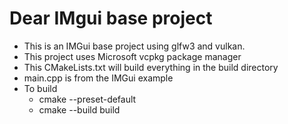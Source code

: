 # Dear IMgui base project

* This is an IMGui base project using glfw3 and vulkan.
* This project uses Microsoft vcpkg package manager
* This CMakeLists.txt will build everything in the build directory
* main.cpp is from the IMGui example
* To build
    - cmake --preset-default
    - cmake --build build
